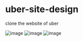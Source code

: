 # uber-site-design

clone the website of  uber

![image](https://github.com/user-attachments/assets/de4ec858-c61c-46cb-82c2-f94929b22f58)
![image](https://github.com/user-attachments/assets/fbfcf9e2-117a-4788-9a0a-8755454c9825)
![image](https://github.com/user-attachments/assets/7ce6d9a9-9541-4bf1-a095-1ccf2988515e)


